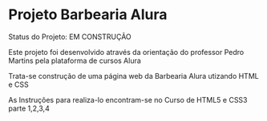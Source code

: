# Projeto Barbearia Alura

Status do Projeto: EM CONSTRUÇÃO

Este projeto foi desenvolvido através da orientação do professor Pedro Martins pela plataforma de cursos Alura

Trata-se construção de uma página web da Barbearia Alura utizando HTML e CSS

As Instruções para realiza-lo encontram-se no Curso de HTML5 e CSS3 parte 1,2,3,4
